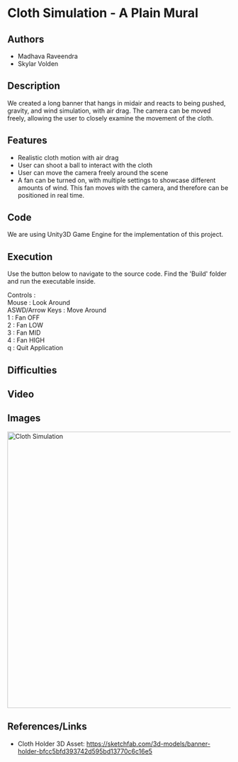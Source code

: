 # Cloth Simulation - A Plain Mural

## Authors

-   Madhava Raveendra
-   Skylar Volden

## Description
We created a long banner that hangs in midair and reacts to being pushed, gravity, and wind simulation, with air drag. The camera can be moved freely, allowing the user to closely examine the movement of the cloth.
## Features
- Realistic cloth motion with air drag<br />
- User can shoot a ball to interact with the cloth <br />
- User can move the camera freely around the scene <br />
- A fan can be turned on, with multiple settings to showcase different amounts of wind. This fan moves with the camera, and therefore can be positioned in real time. <br />
## Code

We are using Unity3D Game Engine for the implementation of this project.

## Execution

Use the button below to navigate to the source code.
Find the 'Build' folder and run the executable inside.

Controls : <br />
Mouse : Look Around <br />
ASWD/Arrow Keys : Move Around <br />
1 : Fan OFF <br />
2 : Fan LOW <br />
3 : Fan MID <br />
4 : Fan HIGH <br />
q : Quit Application <br />

## Difficulties

## Video

## Images

<img width="624" alt="Cloth Simulation" src="">

## References/Links

-   Cloth Holder 3D Asset: https://sketchfab.com/3d-models/banner-holder-bfcc5bfd393742d595bd13770c6c16e5
